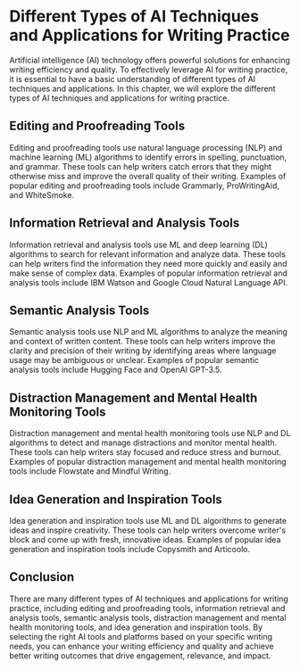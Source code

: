 Different Types of AI Techniques and Applications for Writing Practice
===================================================================================================================================

Artificial intelligence (AI) technology offers powerful solutions for enhancing writing efficiency and quality. To effectively leverage AI for writing practice, it is essential to have a basic understanding of different types of AI techniques and applications. In this chapter, we will explore the different types of AI techniques and applications for writing practice.

Editing and Proofreading Tools
------------------------------

Editing and proofreading tools use natural language processing (NLP) and machine learning (ML) algorithms to identify errors in spelling, punctuation, and grammar. These tools can help writers catch errors that they might otherwise miss and improve the overall quality of their writing. Examples of popular editing and proofreading tools include Grammarly, ProWritingAid, and WhiteSmoke.

Information Retrieval and Analysis Tools
----------------------------------------

Information retrieval and analysis tools use ML and deep learning (DL) algorithms to search for relevant information and analyze data. These tools can help writers find the information they need more quickly and easily and make sense of complex data. Examples of popular information retrieval and analysis tools include IBM Watson and Google Cloud Natural Language API.

Semantic Analysis Tools
-----------------------

Semantic analysis tools use NLP and ML algorithms to analyze the meaning and context of written content. These tools can help writers improve the clarity and precision of their writing by identifying areas where language usage may be ambiguous or unclear. Examples of popular semantic analysis tools include Hugging Face and OpenAI GPT-3.5.

Distraction Management and Mental Health Monitoring Tools
---------------------------------------------------------

Distraction management and mental health monitoring tools use NLP and DL algorithms to detect and manage distractions and monitor mental health. These tools can help writers stay focused and reduce stress and burnout. Examples of popular distraction management and mental health monitoring tools include Flowstate and Mindful Writing.

Idea Generation and Inspiration Tools
-------------------------------------

Idea generation and inspiration tools use ML and DL algorithms to generate ideas and inspire creativity. These tools can help writers overcome writer's block and come up with fresh, innovative ideas. Examples of popular idea generation and inspiration tools include Copysmith and Articoolo.

Conclusion
----------

There are many different types of AI techniques and applications for writing practice, including editing and proofreading tools, information retrieval and analysis tools, semantic analysis tools, distraction management and mental health monitoring tools, and idea generation and inspiration tools. By selecting the right AI tools and platforms based on your specific writing needs, you can enhance your writing efficiency and quality and achieve better writing outcomes that drive engagement, relevance, and impact.


